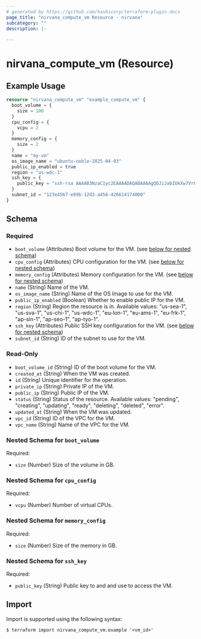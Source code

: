 ```yaml
---
# generated by https://github.com/hashicorp/terraform-plugin-docs
page_title: "nirvana_compute_vm Resource - nirvana"
subcategory: ""
description: |-
  
---
```


# nirvana_compute_vm (Resource)



## Example Usage

```terraform
resource "nirvana_compute_vm" "example_compute_vm" {
  boot_volume = {
    size = 100
  }
  cpu_config = {
    vcpu = 2
  }
  memory_config = {
    size = 2
  }
  name = "my-vm"
  os_image_name = "ubuntu-noble-2025-04-03"
  public_ip_enabled = true
  region = "us-wdc-1"
  ssh_key = {
    public_key = "ssh-rsa AAAAB3NzaC1yc2EAAAADAQABAAAAgQDJiJabIUkXw7VrQG+yBohvhEsyoKEYvejZc4RFzV5maybqQei1punVsoe4r6gJttMM1Gr3cNr3OfepikCQAhAchw5ww94ZWqDsDYIqMrlDFbqhGTXDNzFAjeVIKptCOlz9k+7aM69YtLXJ6gFUCq1fbK9PjY+AK28UpMfKYUcyHQ== noname"
  }
  subnet_id = "123e4567-e89b-12d3-a456-426614174000"
}
```

<!-- schema generated by tfplugindocs -->
## Schema

### Required

- `boot_volume` (Attributes) Boot volume for the VM. (see [below for nested schema](#nestedatt--boot_volume))
- `cpu_config` (Attributes) CPU configuration for the VM. (see [below for nested schema](#nestedatt--cpu_config))
- `memory_config` (Attributes) Memory configuration for the VM. (see [below for nested schema](#nestedatt--memory_config))
- `name` (String) Name of the VM.
- `os_image_name` (String) Name of the OS Image to use for the VM.
- `public_ip_enabled` (Boolean) Whether to enable public IP for the VM.
- `region` (String) Region the resource is in.
Available values: "us-sea-1", "us-sva-1", "us-chi-1", "us-wdc-1", "eu-lon-1", "eu-ams-1", "eu-frk-1", "ap-sin-1", "ap-seo-1", "ap-tyo-1".
- `ssh_key` (Attributes) Public SSH key configuration for the VM. (see [below for nested schema](#nestedatt--ssh_key))
- `subnet_id` (String) ID of the subnet to use for the VM.

### Read-Only

- `boot_volume_id` (String) ID of the boot volume for the VM.
- `created_at` (String) When the VM was created.
- `id` (String) Unique identifier for the operation.
- `private_ip` (String) Private IP of the VM.
- `public_ip` (String) Public IP of the VM.
- `status` (String) Status of the resource.
Available values: "pending", "creating", "updating", "ready", "deleting", "deleted", "error".
- `updated_at` (String) When the VM was updated.
- `vpc_id` (String) ID of the VPC for the VM.
- `vpc_name` (String) Name of the VPC for the VM.

<a id="nestedatt--boot_volume"></a>
### Nested Schema for `boot_volume`

Required:

- `size` (Number) Size of the volume in GB.


<a id="nestedatt--cpu_config"></a>
### Nested Schema for `cpu_config`

Required:

- `vcpu` (Number) Number of virtual CPUs.


<a id="nestedatt--memory_config"></a>
### Nested Schema for `memory_config`

Required:

- `size` (Number) Size of the memory in GB.


<a id="nestedatt--ssh_key"></a>
### Nested Schema for `ssh_key`

Required:

- `public_key` (String) Public key to and and use to access the VM.

## Import

Import is supported using the following syntax:

```shell
$ terraform import nirvana_compute_vm.example '<vm_id>'
```
